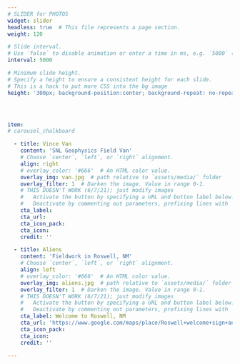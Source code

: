 ```yaml
---
# SLIDER for PHOTOS
widget: slider
headless: true  # This file represents a page section.
weight: 120

# Slide interval.
# Use `false` to disable animation or enter a time in ms, e.g. `5000` (5s).
interval: 5000

# Minimum slide height.
# Specify a height to ensure a consistent height for each slide.
# This is a hack to put more CSS into the bg image
height: '300px; background-position:center; background-repeat: no-repeat; background-size: cover'




item:
# carousel_chalkboard

  - title: Vince Van
    content: 'SNL Geophysics Field Van'
    # Choose `center`, `left`, or `right` alignment.
    align: right
    # overlay_color: '#666'  # An HTML color value.
    overlay_img: van.jpg  # path relative to `assets/media/` folder
    overlay_filter: 1  # Darken the image. Value in range 0-1.
    # THIS DOESN'T WORK (6/7/21); just modify images
    #   Activate the button by specifying a URL and button label below.
    #   Deactivate by commenting out parameters, prefixing lines with `#`.
    cta_label: 
    cta_url: 
    cta_icon_pack: 
    cta_icon: 
    credit: ''

  - title: Aliens
    content: 'Fieldwork in Roswell, NM'
    # Choose `center`, `left`, or `right` alignment.
    align: left
    # overlay_color: '#666'  # An HTML color value.
    overlay_img: aliens.jpg  # path relative to `assets/media/` folder
    overlay_filter: 1  # Darken the image. Value in range 0-1.
    # THIS DOESN'T WORK (6/7/21); just modify images
    #   Activate the button by specifying a URL and button label below.
    #   Deactivate by commenting out parameters, prefixing lines with `#`.
    cta_label: Welcome to Roswell, NM
    cta_url: 'https://www.google.com/maps/place/Roswell+welcome+sign+and+spaceship/@33.3107361,-104.6090342,12z/data=!4m9!1m2!2m1!1salien+roadside+mural+roswell!3m5!1s0x86e269bd5da32a8f:0x3cacd84bdf64e3bd!8m2!3d33.3107361!4d-104.4771983!15sChxhbGllbiByb2Fkc2lkZSBtdXJhbCByb3N3ZWxsWh4iHGFsaWVuIHJvYWRzaWRlIG11cmFsIHJvc3dlbGySARJ0b3VyaXN0X2F0dHJhY3Rpb26aASRDaGREU1VoTk1HOW5TMFZKUTBGblNVUTJPRFpIWkRoM1JSQULgAQA'
    cta_icon_pack: 
    cta_icon: 
    credit: ''

---
```

